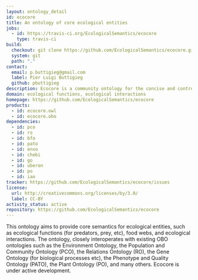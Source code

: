 ```yaml
---
layout: ontology_detail
id: ecocore
title: An ontology of core ecological entities
jobs:
  - id: https://travis-ci.org/EcologicalSemantics/ecocore
    type: travis-ci
build:
  checkout: git clone https://github.com/EcologicalSemantics/ecocore.git
  system: git
  path: "."
contact:
  email: p.buttigieg@gmail.com
  label: Pier Luigi Buttigieg
  github: pbuttigieg
description: Ecocore is a community ontology for the concise and controlled description of ecological traits of organisms.
domain: ecological functions, ecological interactions
homepage: https://github.com/EcologicalSemantics/ecocore
products:
  - id: ecocore.owl
  - id: ecocore.obo
dependencies:
  - id: pco
  - id: ro
  - id: bfo
  - id: pato
  - id: envo
  - id: chebi
  - id: go
  - id: uberon
  - id: po
  - id: iao
tracker: https://github.com/EcologicalSemantics/ecocore/issues
license:
  url: http://creativecommons.org/licenses/by/3.0/
  label: CC-BY
activity_status: active
repository: https://github.com/EcologicalSemantics/ecocore
---
```


This ontology aims to provide core semantics for ecological entities, such as ecological functions (for predators, prey, etc), food webs, and ecological interactions. The ontology, closely interoperates with existing OBO ontologies such as the Environment Ontology, the Population and Community Ontology (PCO), the Relations Ontology (RO), the Gene Ontology (for biological processes etc), the Phenotype and Quality Ontology (PATO), the Plant Ontology (PO), and many others. Ecocore is under active development.
